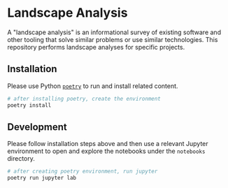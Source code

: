 # Landscape Analysis

A "landscape analysis" is an informational survey of existing software and other tooling that solve similar problems or use similar technologies. 
This repository performs landscape analyses for specific projects.

## Installation

Please use Python [`poetry`](https://python-poetry.org/) to run and install related content.

```bash
# after installing poetry, create the environment
poetry install
```

## Development

Please follow installation steps above and then use a relevant Jupyter environment to open and explore the notebooks under the `notebooks` directory.

```bash
# after creating poetry environment, run jupyter
poetry run jupyter lab
```

